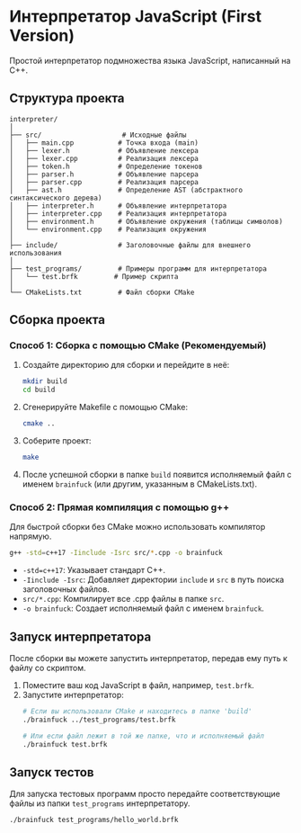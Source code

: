 # Интерпретатор JavaScript (First Version)

Простой интерпретатор подмножества языка JavaScript, написанный на C++.

## Структура проекта

```
interpreter/
│
├── src/                    # Исходные файлы
│   ├── main.cpp           # Точка входа (main)
│   ├── lexer.h            # Объявление лексера
│   ├── lexer.cpp          # Реализация лексера
│   ├── token.h            # Определение токенов
│   ├── parser.h           # Объявление парсера
│   ├── parser.cpp         # Реализация парсера
│   ├── ast.h              # Определение AST (абстрактного синтаксического дерева)
│   ├── interpreter.h      # Объявление интерпретатора
│   ├── interpreter.cpp    # Реализация интерпретатора
│   ├── environment.h      # Объявление окружения (таблицы символов)
│   └── environment.cpp    # Реализация окружения
│
├── include/               # Заголовочные файлы для внешнего использования
│
├── test_programs/         # Примеры программ для интерпретатора
│   └── test.brfk         # Пример скрипта
│
└── CMakeLists.txt         # Файл сборки CMake
```

## Сборка проекта

### Способ 1: Сборка с помощью CMake (Рекомендуемый)

1.  Создайте директорию для сборки и перейдите в неё:
    ```bash
    mkdir build
    cd build
    ```

2.  Сгенерируйте Makefile с помощью CMake:
    ```bash
    cmake ..
    ```

3.  Соберите проект:
    ```bash
    make
    ```

4.  После успешной сборки в папке `build` появится исполняемый файл с именем `brainfuck` (или другим, указанным в CMakeLists.txt).

### Способ 2: Прямая компиляция с помощью g++

Для быстрой сборки без CMake можно использовать компилятор напрямую.

```bash
g++ -std=c++17 -Iinclude -Isrc src/*.cpp -o brainfuck
```

*   `-std=c++17`: Указывает стандарт C++.
*   `-Iinclude -Isrc`: Добавляет директории `include` и `src` в путь поиска заголовочных файлов.
*   `src/*.cpp`: Компилирует все .cpp файлы в папке `src`.
*   `-o brainfuck`: Создает исполняемый файл с именем `brainfuck`.

## Запуск интерпретатора

После сборки вы можете запустить интерпретатор, передав ему путь к файлу со скриптом.

1.  Поместите ваш код JavaScript в файл, например, `test.brfk`.
2.  Запустите интерпретатор:
    ```bash
    # Если вы использовали CMake и находитесь в папке 'build'
    ./brainfuck ../test_programs/test.brfk

    # Или если файл лежит в той же папке, что и исполняемый файл
    ./brainfuck test.brfk
    ```

## Запуск тестов

Для запуска тестовых программ просто передайте соответствующие файлы из папки `test_programs` интерпретатору.

```bash
./brainfuck test_programs/hello_world.brfk
```
